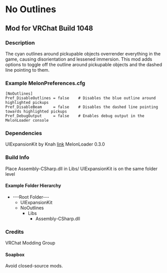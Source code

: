 # No Outlines
## Mod for VRChat Build 1048

### Description
The cyan outlines around pickupable objects overrender everything in the game, causing disorientation and lessened immersion. 
This mod adds options to toggle off the outline around pickupable objects and the dashed line pointing to them.  

### Example MelonPreferences.cfg
```
[NoOutlines]
Pref_DisableOutlines = false 	# Disables the blue outline around highlighted pickups 
Pref_DisableBeam     = false    # Disables the dashed line pointing towards highlighted pickups
Pref_DebugOutput     = false    # Enables debug output in the MelonLoader console
```

### Dependencies
UIExpansionKit by Knah [link](https://github.com/knah/VRCMods)
MelonLoader 0.3.0

### Build Info
Place Assembly-CSharp.dll in Libs/
UIExpansionKit is on the same folder level 

#### Example Folder Hierarchy
* ---Root Folder---
  * UIExpansionKit
  * NoOutlines
    * Libs
	  * Assembly-CSharp.dll

### Credits
VRChat Modding Group


#### Soapbox
Avoid closed-source mods.